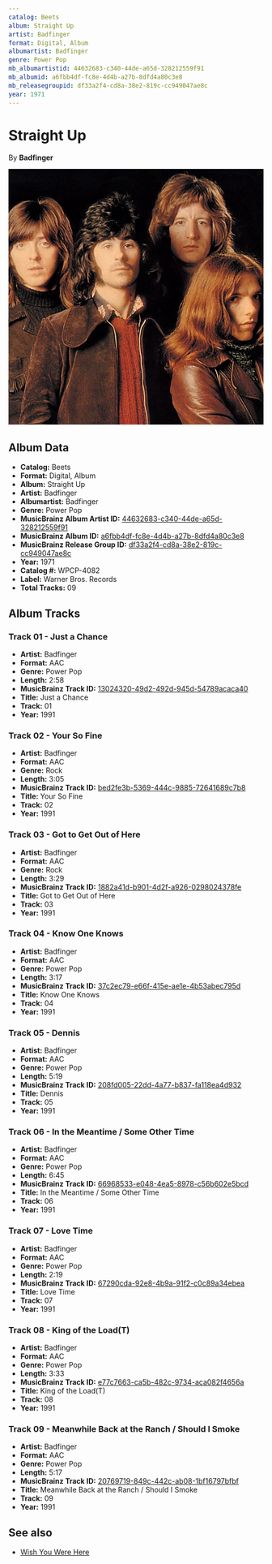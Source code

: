 ```yaml
---
catalog: Beets
album: Straight Up
artist: Badfinger
format: Digital, Album
albumartist: Badfinger
genre: Power Pop
mb_albumartistid: 44632683-c340-44de-a65d-328212559f91
mb_albumid: a6fbb4df-fc8e-4d4b-a27b-8dfd4a80c3e8
mb_releasegroupid: df33a2f4-cd8a-38e2-819c-cc949047ae8c
year: 1971
---
```


# Straight Up

By **Badfinger**

![](../../assets/beetscovers/Badfinger-Straight_Up.jpg)

## Album Data

- **Catalog:** Beets
- **Format:** Digital, Album
- **Album:** Straight Up
- **Artist:** Badfinger
- **Albumartist:** Badfinger
- **Genre:** Power Pop
- **MusicBrainz Album Artist ID:** [44632683-c340-44de-a65d-328212559f91](https://musicbrainz.org/artist/44632683-c340-44de-a65d-328212559f91)
- **MusicBrainz Album ID:** [a6fbb4df-fc8e-4d4b-a27b-8dfd4a80c3e8](https://musicbrainz.org/release/a6fbb4df-fc8e-4d4b-a27b-8dfd4a80c3e8)
- **MusicBrainz Release Group ID:** [df33a2f4-cd8a-38e2-819c-cc949047ae8c](https://musicbrainz.org/release-group/df33a2f4-cd8a-38e2-819c-cc949047ae8c)
- **Year:** 1971
- **Catalog #:** WPCP-4082
- **Label:** Warner Bros. Records
- **Total Tracks:** 09

## Album Tracks

### Track 01 - Just a Chance

- **Artist:** Badfinger
- **Format:** AAC
- **Genre:** Power Pop
- **Length:** 2:58
- **MusicBrainz Track ID:** [13024320-49d2-492d-945d-54789acaca40](https://musicbrainz.org/recording/13024320-49d2-492d-945d-54789acaca40)
- **Title:** Just a Chance
- **Track:** 01
- **Year:** 1991

### Track 02 - Your So Fine

- **Artist:** Badfinger
- **Format:** AAC
- **Genre:** Rock
- **Length:** 3:05
- **MusicBrainz Track ID:** [bed2fe3b-5369-444c-9885-72641689c7b8](https://musicbrainz.org/recording/bed2fe3b-5369-444c-9885-72641689c7b8)
- **Title:** Your So Fine
- **Track:** 02
- **Year:** 1991

### Track 03 - Got to Get Out of Here

- **Artist:** Badfinger
- **Format:** AAC
- **Genre:** Rock
- **Length:** 3:29
- **MusicBrainz Track ID:** [1882a41d-b901-4d2f-a926-0298024378fe](https://musicbrainz.org/recording/1882a41d-b901-4d2f-a926-0298024378fe)
- **Title:** Got to Get Out of Here
- **Track:** 03
- **Year:** 1991

### Track 04 - Know One Knows

- **Artist:** Badfinger
- **Format:** AAC
- **Genre:** Power Pop
- **Length:** 3:17
- **MusicBrainz Track ID:** [37c2ec79-e66f-415e-ae1e-4b53abec795d](https://musicbrainz.org/recording/37c2ec79-e66f-415e-ae1e-4b53abec795d)
- **Title:** Know One Knows
- **Track:** 04
- **Year:** 1991

### Track 05 - Dennis

- **Artist:** Badfinger
- **Format:** AAC
- **Genre:** Power Pop
- **Length:** 5:19
- **MusicBrainz Track ID:** [208fd005-22dd-4a77-b837-fa118ea4d932](https://musicbrainz.org/recording/208fd005-22dd-4a77-b837-fa118ea4d932)
- **Title:** Dennis
- **Track:** 05
- **Year:** 1991

### Track 06 - In the Meantime / Some Other Time

- **Artist:** Badfinger
- **Format:** AAC
- **Genre:** Power Pop
- **Length:** 6:45
- **MusicBrainz Track ID:** [66968533-e048-4ea5-8978-c56b602e5bcd](https://musicbrainz.org/recording/66968533-e048-4ea5-8978-c56b602e5bcd)
- **Title:** In the Meantime / Some Other Time
- **Track:** 06
- **Year:** 1991

### Track 07 - Love Time

- **Artist:** Badfinger
- **Format:** AAC
- **Genre:** Power Pop
- **Length:** 2:19
- **MusicBrainz Track ID:** [67290cda-92e8-4b9a-91f2-c0c89a34ebea](https://musicbrainz.org/recording/67290cda-92e8-4b9a-91f2-c0c89a34ebea)
- **Title:** Love Time
- **Track:** 07
- **Year:** 1991

### Track 08 - King of the Load(T)

- **Artist:** Badfinger
- **Format:** AAC
- **Genre:** Power Pop
- **Length:** 3:33
- **MusicBrainz Track ID:** [e77c7663-ca5b-482c-9734-aca082f4656a](https://musicbrainz.org/recording/e77c7663-ca5b-482c-9734-aca082f4656a)
- **Title:** King of the Load(T)
- **Track:** 08
- **Year:** 1991

### Track 09 - Meanwhile Back at the Ranch / Should I Smoke

- **Artist:** Badfinger
- **Format:** AAC
- **Genre:** Power Pop
- **Length:** 5:17
- **MusicBrainz Track ID:** [20769719-849c-442c-ab08-1bf16797bfbf](https://musicbrainz.org/recording/20769719-849c-442c-ab08-1bf16797bfbf)
- **Title:** Meanwhile Back at the Ranch / Should I Smoke
- **Track:** 09
- **Year:** 1991


## See also

- [Wish You Were Here](Wish_You_Were_Here.md)
